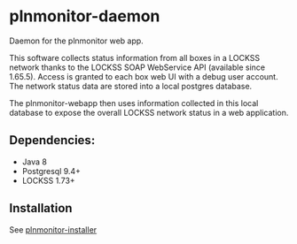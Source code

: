 # plnmonitor-daemon
Daemon for the plnmonitor web app.

This software collects status information from all boxes in a LOCKSS network thanks to the LOCKSS SOAP WebService API (available since 1.65.5). Access is granted to each box web UI with a debug user account.
The network status data are stored into a local postgres database.

The plnmonitor-webapp then uses information collected in this local database to expose the overall LOCKSS network status in a web application. 

## Dependencies:
* Java 8
* Postgresql 9.4+
* LOCKSS 1.73+ 

## Installation

See [plnmonitor-installer](https://github.com/lockss/plnmonitor-installer)
